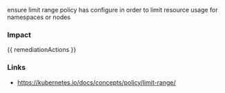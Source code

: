 
ensure limit range policy has configure in order to limit resource usage for namespaces or nodes

### Impact
<!-- Add Impact here -->

<!-- DO NOT CHANGE -->
{{ remediationActions }}

### Links
- https://kubernetes.io/docs/concepts/policy/limit-range/


